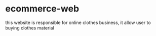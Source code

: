 # ecommerce-web
this website is responsible for online clothes business, it allow user to buying clothes material
